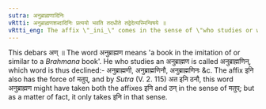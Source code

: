 ```yaml
---
sutra: अनुब्राह्मणादिनिः
vRtti: अनुब्राह्मणशब्दादिनिः प्रत्ययो भवति तदधीते तद्वेदेत्यस्मिन्विषये ॥
vRtti_eng: The affix \"_ini_\" comes in the sense of \"who studies or who knows\", after the word \"_anubrahmana_\".
---
```

This debars अण् ॥ The word अनुब्राह्मण means 'a book in the imitation of or similar to a _Brahmana_ book'. He who studies an अनुब्राह्मण is called अनुब्राह्मणिन्, which word is thus declined:- अनुब्राह्मणी, अनुब्राह्मणिनौ, अनुब्राह्मणिनः &c. The affix इनि also has the force of मतुप्, and by _Sutra_ (V. 2. 115) अत इनि ठनौ, this word अनुब्राह्मण might have taken both the affixes इनि and ठन् in the sense of मतुप्; but as a matter of fact, it only takes इनि in that sense.
